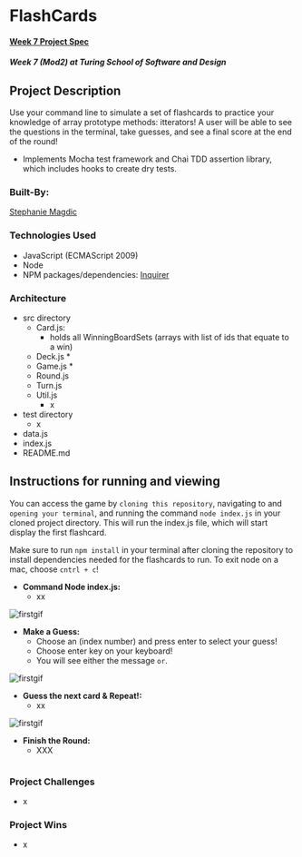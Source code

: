 # FlashCards 

#### [Week 7 Project Spec](https://frontend.turing.edu/projects/flash-cards.html)

##### Week 7 (Mod2) at Turing School of Software and Design

## Project Description

Use your command line to simulate a set of flashcards to practice your knowledge of array prototype methods: itterators!  A user will be able to see the questions in the terminal, take guesses, and see a final score at the end of the round!
 * Implements Mocha test framework and Chai TDD assertion library, which includes hooks to create dry tests.
 
### Built-By:

[Stephanie Magdic](https://github.com/stephaniemagdic)


### Technologies Used 

* JavaScript (ECMAScript 2009)
* Node
* NPM packages/dependencies: [Inquirer](https://www.npmjs.com/package/inquirer)


### Architecture

* src directory
  * Card.js: 
    * holds all WinningBoardSets (arrays with list of ids that equate to a win)
  * Deck.js 
    * 
  * Game.js 
    * 
  * Round.js
  * Turn.js
  * Util.js
    * x
* test directory
  * x
* data.js
* index.js
* README.md


## Instructions for running and viewing

You can access the game by `cloning this repository`, navigating to and `opening your terminal`, and running the command `node index.js` in your cloned project directory. This will run the index.js file, which will start display the first flashcard.

Make sure to run `npm install` in your terminal after cloning the repository to install dependencies needed for the flashcards to run.
To exit node on a mac, choose `cntrl + c`!

* **Command Node index.js:**  
  * xx 

![firstgif](https://i.ibb.co/5h0r4V0/flashcards.gif)

* **Make a Guess:**  
  * Choose an (index number) and press enter to select your guess!
  * Choose enter key on your keyboard!
  * You will see either the message `` or ``. 

![firstgif]()


* **Guess the next card & Repeat!:** 
  * xx

![firstgif]()

* **Finish the Round:**  
  * XXX 
 
 
![]()
  



### Project Challenges 
 * x
 
### Project Wins
 * x
